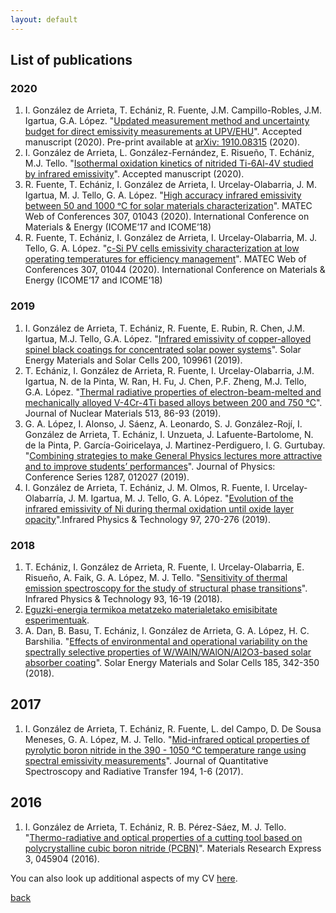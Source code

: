 ```yaml
---
layout: default
---
```


## List of publications

### 2020

1. I. González de Arrieta, T. Echániz, R. Fuente, J.M. Campillo-Robles, J.M. Igartua, G.A. López. "[Updated measurement method and uncertainty budget for direct emissivity measurements at UPV/EHU](https://doi.org/10.1088/1681-7575/ab84ff)". Accepted manuscript (2020). Pre-print available at [arXiv: 1910.08315](https://arxiv.org/abs/1910.08315) (2020).
2. I. González de Arrieta, L. González-Fernández, E. Risueño, T. Echániz, M.J. Tello. "[Isothermal oxidation kinetics of nitrided Ti-6Al-4V studied by infrared emissivity](https://doi.org/10.1016/j.corsci.2020.108723)". Accepted manuscript (2020).
3. R. Fuente, T. Echániz, I. González de Arrieta, I. Urcelay-Olabarria, J. M. Igartua, M. J. Tello, G. A. López. "[High accuracy infrared emissivity between 50 and 1000 ᵒC for solar materials characterization](https://doi.org/10.1051/matecconf/202030701043)".  MATEC Web of Conferences 307, 01043 (2020). International Conference on Materials & Energy (ICOME’17 and ICOME’18) 
4. R. Fuente, T. Echániz, I. González de Arrieta, I. Urcelay-Olabarria, M. J. Tello, G. A. López. "[c-Si PV cells emissivity characterization at low operating temperatures for efficiency management](https://doi.org/10.1051/matecconf/202030701044)". MATEC Web of Conferences 307, 01044 (2020). International Conference on Materials & Energy (ICOME’17 and ICOME’18) 


### 2019

1. I. González de Arrieta, T. Echániz, R. Fuente, E. Rubin, R. Chen, J.M. Igartua, M.J. Tello, G.A. López. "[Infrared emissivity of copper-alloyed spinel black coatings for concentrated solar power systems](https://doi.org/10.1016/j.solmat.2019.109961)". Solar Energy Materials and Solar Cells 200, 109961 (2019).
2. T. Echániz, I. González de Arrieta, R. Fuente, I. Urcelay-Olabarria, J.M. Igartua, N. de la Pinta, W. Ran, H. Fu, J. Chen, P.F. Zheng, M.J. Tello, G.A. López. "[Thermal radiative properties of electron-beam-melted and mechanically alloyed V-4Cr-4Ti based alloys between 200 and 750 °C](https://doi.org/10.1016/j.jnucmat.2018.10.051)". Journal of Nuclear Materials 513, 86-93 (2019).
3. G. A. López, I. Alonso, J. Sáenz, A. Leonardo, S. J. González-Rojí, I. González de Arrieta, T. Echániz, I. Unzueta, J. Lafuente-Bartolome, N. de la Pinta, P. García-Goiricelaya, J. Martinez-Perdiguero, I. G. Gurtubay. "[Combining strategies to make General Physics lectures more attractive and to improve students’ performances](https://doi.org/10.1088/1742-6596/1287/1/012027)". 
Journal of Physics: Conference Series 1287, 012027 (2019).
4. I. González de Arrieta, T. Echániz, J. M. Olmos, R. Fuente, I. Urcelay-Olabarría, J. M. Igartua, M. J. Tello, G. A. López. "[Evolution of the infrared emissivity of Ni during thermal oxidation until oxide layer opacity](https://doi.org/10.1016/j.infrared.2019.01.002)".Infrared Physics & Technology 97, 270-276 (2019).


### 2018

1. T. Echániz, I. González de Arrieta, R. Fuente, I. Urcelay-Olabarria, E. Risueño, A. Faik, G. A. López, M. J. Tello. "[Sensitivity of thermal emission spectroscopy for the study of structural phase transitions](https://doi.org/10.1016/j.infrared.2018.07.014)". Infrared Physics & Technology 93, 16-19 (2018).
2. [Eguzki-energia termikoa metatzeko materialetako emisibitate esperimentuak](https://doi.org/10.1387/ekaia.1972).
3. A. Dan, B. Basu, T. Echániz, I. González de Arrieta, G. A. López, H. C. Barshilia. "[Effects of environmental and operational variability on the spectrally selective properties of W/WAlN/WAlON/Al2O3-based solar absorber coating](https://doi.org/10.1016/j.solmat.2018.04.020)". Solar Energy Materials and Solar Cells 185, 342-350 (2018).


## 2017

1. I. González de Arrieta, T. Echániz, R. Fuente, L. del Campo, D. De Sousa Meneses, G. A. López, M. J. Tello. "[Mid-infrared optical properties of pyrolytic boron nitride in the 390 - 1050 °C temperature range using spectral emissivity measurements](https://doi.org/10.1016/j.jqsrt.2017.02.016)". Journal of Quantitative Spectroscopy and Radiative Transfer 194, 1-6 (2017).

## 2016

1.  I. González de Arrieta, T. Echániz, R. B. Pérez-Sáez, M. J. Tello. "[Thermo-radiative and optical properties of a cutting tool based on polycrystalline cubic boron nitride (PCBN)](https://doi.org/10.1088/2053-1591/3/4/045904)". Materials Research Express 3, 045904 (2016).

You can also look up additional aspects of my CV [here](./other-cv.html).

[back](./)
